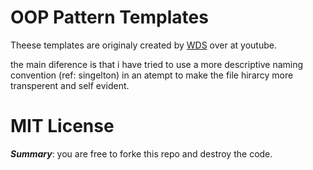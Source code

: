 # OOP Pattern Templates
Theese templates are originaly created by [WDS]('https://www.youtube.com/@WebDevSimplified') over at youtube.

the main diference is that i have tried to use a more descriptive naming convention (ref: singelton) in an atempt to 
make the file hirarcy more transperent and self evident. 

# MIT License
***Summary***: you are free to forke this repo and destroy the code.
